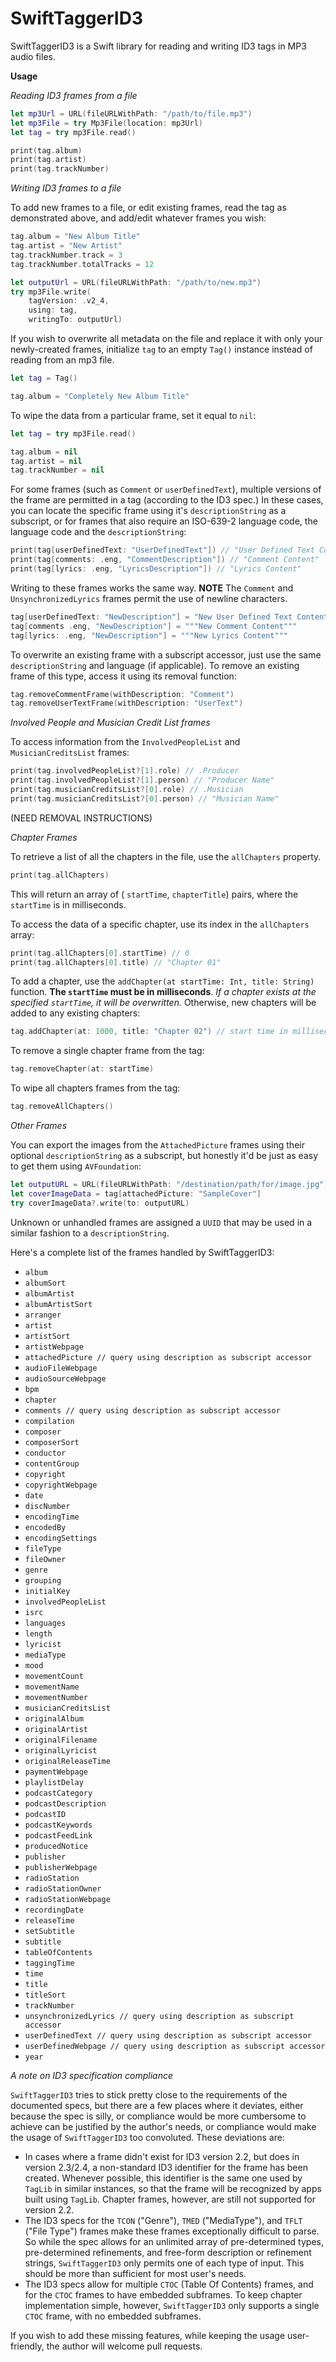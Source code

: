 <!--

 README.md
 SwiftTaggerID3

 Copyright ©2020 Nolaine Crusher. All rights reserved.

 -->

# SwiftTaggerID3

SwiftTaggerID3 is a Swift library for reading and writing ID3 tags in MP3 audio files. 

**Usage**

*Reading ID3 frames from a file*
```swift
let mp3Url = URL(fileURLWithPath: "/path/to/file.mp3")
let mp3File = try Mp3File(location: mp3Url)
let tag = try mp3File.read()

print(tag.album)
print(tag.artist)
print(tag.trackNumber)
```

*Writing ID3 frames to a file*

To add new frames to a file, or edit existing frames, read the tag as demonstrated above, and add/edit whatever frames you wish:
```swift
tag.album = "New Album Title"
tag.artist = "New Artist"
tag.trackNumber.track = 3
tag.trackNumber.totalTracks = 12

let outputUrl = URL(fileURLWithPath: "/path/to/new.mp3")
try mp3File.write(
    tagVersion: .v2_4,
    using: tag,
    writingTo: outputUrl)
```

If you wish to overwrite all metadata on the file and replace it with only your newly-created frames, initialize `tag` to an empty `Tag()` instance instead of reading from an mp3 file. 
```swift
let tag = Tag()

tag.album = "Completely New Album Title"
```

To wipe the data from a particular frame, set it equal to `nil`:
```swift
let tag = try mp3File.read()

tag.album = nil
tag.artist = nil
tag.trackNumber = nil
```

For some frames (such as `Comment` or `userDefinedText`), multiple versions of the frame are permitted in a tag (according to the ID3 spec.) In these cases, you can locate the specific frame using it's `descriptionString` as a subscript, or for frames that also require an ISO-639-2 language code, the language code and the `descriptionString`:
```swift
print(tag[userDefinedText: "UserDefinedText"]) // "User Defined Text Content"
print(tag[comments: .eng, "CommentDescription"]) // "Comment Content"
print(tag[lyrics: .eng, "LyricsDescription"]) // "Lyrics Content"

```
Writing to these frames works the same way. **NOTE** The `Comment` and `UnsynchronizedLyrics` frames permit the use of newline characters.
```swift
tag[userDefinedText: "NewDescription"] = "New User Defined Text Content"
tag[comments .eng, "NewDescription"] = """New Comment Content"""
tag[lyrics: .eng, "NewDescription"] = """New Lyrics Content"""

```
To overwrite an existing frame with a subscript accessor, just use the same `descriptionString` and language (if applicable). To remove an existing frame of this type, access it using its removal function:
```swift
tag.removeCommentFrame(withDescription: "Comment")
tag.removeUserTextFrame(withDescription: "UserText")
```

*Involved People and Musician Credit List frames*

To access information from the `InvolvedPeopleList` and `MusicianCreditsList` frames:
```swift
print(tag.involvedPeopleList?[1].role) // .Producer
print(tag.involvedPeopleList?[1].person) // "Producer Name"
print(tag.musicianCreditsList?[0].role) // .Musician
print(tag.musicianCreditsList?[0].person) // "Musician Name"
```
(NEED REMOVAL INSTRUCTIONS)

*Chapter Frames*

To retrieve a list of all the chapters in the file, use the `allChapters` property.
```swift
print(tag.allChapters)
```
This will return an array of ( `startTime`,  `chapterTitle`) pairs, where the `startTime` is in milliseconds.

To access the data of a specific chapter, use its index in the `allChapters` array:
```swift
print(tag.allChapters[0].startTime) // 0
print(tag.allChapters[0].title) // "Chapter 01"
```

To add a chapter, use the `addChapter(at startTime: Int, title: String)` function. **The `startTime` must be in milliseconds**. *If a chapter exists at the specified `startTime`, it will be overwritten.* Otherwise, new chapters will be added to any existing chapters:

```swift
tag.addChapter(at: 1000, title: "Chapter 02") // start time in milliseconds
```

To remove a single chapter frame from the tag:
```swift
tag.removeChapter(at: startTime)
```

To wipe all chapters frames from the tag:
```swift
tag.removeAllChapters()
```


*Other Frames*

You can export the images from the `AttachedPicture` frames using their optional `descriptionString` as a subscript, but honestly it'd be just as easy to get them using `AVFoundation`:
```swift
let outputURL = URL(fileURLWithPath: "/destination/path/for/image.jpg")
let coverImageData = tag[attachedPicture: "SampleCover"]
try coverImageData?.write(to: outputURL)
```

Unknown or unhandled frames are assigned a `UUID` that may be used in a similar fashion to a `descriptionString`.

Here's a complete list of the frames handled by SwiftTaggerID3:

* `album`
* `albumSort`
* `albumArtist`
* `albumArtistSort`
* `arranger`
* `artist`
* `artistSort`
* `artistWebpage`
* `attachedPicture // query using description as subscript accessor`
* `audioFileWebpage`
* `audioSourceWebpage`
* `bpm`
* `chapter`
* `comments // query using description as subscript accessor`
* `compilation`
* `composer`
* `composerSort`
* `conductor`
* `contentGroup`
* `copyright`
* `copyrightWebpage`
* `date`
* `discNumber`
* `encodingTime`
* `encodedBy`
* `encodingSettings`
* `fileType`
* `fileOwner`
* `genre`
* `grouping`
* `initialKey`
* `involvedPeopleList`
* `isrc`
* `languages`
* `length`
* `lyricist`
* `mediaType`
* `mood`
* `movementCount`
* `movementName`
* `movementNumber`
* `musicianCreditsList`
* `originalAlbum`
* `originalArtist`
* `originalFilename`
* `originalLyricist`
* `originalReleaseTime`
* `paymentWebpage`
* `playlistDelay`
* `podcastCategory`
* `podcastDescription`
* `podcastID`
* `podcastKeywords`
* `podcastFeedLink`
* `producedNotice`
* `publisher`
* `publisherWebpage`
* `radioStation`
* `radioStationOwner`
* `radioStationWebpage`
* `recordingDate`
* `releaseTime`
* `setSubtitle`
* `subtitle`
* `tableOfContents`
* `taggingTime`
* `time`
* `title`
* `titleSort`
* `trackNumber`
* `unsynchronizedLyrics // query using description as subscript accessor`
* `userDefinedText // query using description as subscript accessor`
* `userDefinedWebpage // query using description as subscript accessor`
* `year`

*A note on ID3 specification compliance*

`SwiftTaggerID3` tries to stick pretty close to the requirements of the documented specs, but there are a few places where it deviates, either because the spec is silly, or compliance would be more cumbersome to achieve can be justified by the author's needs, or compliance would make the usage of `SwiftTaggerID3` too convoluted. These deviations are:

* In cases where a frame didn't exist for ID3 version 2.2, but does in version 2.3/2.4, a non-standard ID3 identifier for the frame has been created. Whenever possible, this identifier is the same one used by `TagLib` in similar instances, so that the frame will be recognized by apps built using `TagLib`. Chapter frames, however, are still not supported for version 2.2.
* The ID3 specs for the `TCON` ("Genre"), `TMED` ("MediaType"), and `TFLT` ("File Type") frames make these frames exceptionally difficult to parse. So while the spec allows for an unlimited array of pre-determined types, pre-determined refinements, and free-form description or refinement strings, `SwiftTaggerID3` only permits one of each type of input. This should be more than sufficient for most user's needs.
* The ID3 specs allow for multiple `CTOC` (Table Of Contents) frames, and for the `CTOC` frames to have embedded subframes. To keep chapter implementation simple, however, `SwiftTaggerID3` only supports a single `CTOC` frame, with no embedded subframes.

If you wish to add these missing features, while keeping the usage user-friendly, the author will welcome pull requests.
